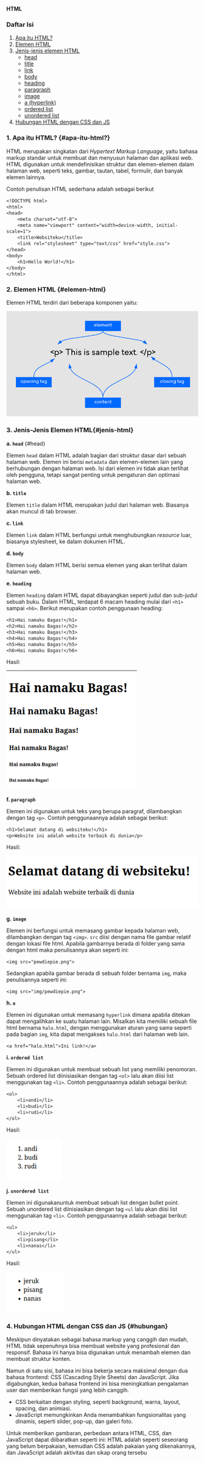 **HTML**


### Daftar Isi

1. [Apa itu HTML?](#apa-itu-html?)
2. [Elemen HTML](#elemen-html)
3. [Jenis-jenis elemen HTML](#jenis-html)
   - [head](#head)
   - [title](#title)
   - [link](#link)
   - [body](#body)
   - [heading](#heading)
   - [paragraph](#paragraph)
   - [image](#image)
   - [a (hyperlink)](#a)
   - [ordered list](#ordered)
   - [unordered list](#unordered)
4. [Hubungan HTML dengan CSS dan JS](#hubungan)

### 1. Apa itu HTML? {#apa-itu-html?}

HTML merupakan singkatan dari *Hypertext Markup Language*, yaitu bahasa markup standar untuk membuat dan menyusun halaman dan aplikasi web. HTML digunakan untuk mendefinisikan struktur dan elemen-elemen dalam halaman web, seperti teks, gambar, tautan, tabel, formulir, dan banyak elemen lainnya.

Contoh penulisan HTML sederhana adalah sebagai berikut

```
<!DOCTYPE html>
<html>
<head>
	<meta charset="utf-8">
	<meta name="viewport" content="width=device-width, initial-scale=1">
	<title>Websiteku</title>
	<link rel="stylesheet" type="text/css" href="style.css">
</head>
<body>
	<h1>Hello World!</h1>
</body>
</html>
```

### 2. Elemen HTML {#elemen-html}

Elemen HTML terdiri dari beberapa komponen yaitu:

![elemen-html](img/html-element-diagram.png)

### 3. Jenis-Jenis Elemen HTML{#jenis-html}

**a. `head`** {#head}

Elemen `head` dalam HTML adalah bagian dari struktur dasar dari sebuah halaman web. Elemen ini berisi `metadata` dan elemen-elemen lain yang berhubungan dengan halaman web. Isi dari elemen ini tidak akan terlihat oleh pengguna, tetapi sangat penting untuk pengaturan dan optimasi halaman web.

**b. `title`**

Elemen `title` dalam HTML merupakan judul dari halaman web. Biasanya akan muncul di tab browser.

**c. `link`**

Elemen `link` dalam HTML berfungsi untuk menghubungkan *resource* luar, biasanya stylesheet, ke dalam dokumen HTML.

**d. `body`**

Elemen `body` dalam HTML berisi semua elemen yang akan terlihat dalam halaman web.

**e. `heading`**

Elemen `heading` dalam HTML dapat dibayangkan seperti judul dan sub-judul sebuah buku. Dalam HTML, terdapat 6 macam heading mulai dari `<h1>` sampai `<h6>`. Berikut merupakan contoh penggunaan heading:
```
<h1>Hai namaku Bagas!</h1>
<h2>Hai namaku Bagas!</h2>
<h3>Hai namaku Bagas!</h3>
<h4>Hai namaku Bagas!</h4>
<h5>Hai namaku Bagas!</h5>
<h6>Hai namaku Bagas!</h6>
```

Hasil:

![elemen-heading](img/heading.png)


**f. `paragraph`**

Elemen ini digunakan untuk teks yang berupa paragraf, dilambangkan dengan tag `<p>`. Contoh penggunaannya adalah sebagai berikut:
```
<h1>Selamat datang di websiteku!</h1>
<p>Website ini adalah website terbaik di dunia</p>

```

Hasil:

![elemen-paragraph](img/paragraph.png)

**g. `image`**

Elemen ini berfungsi untuk memasang gambar kepada halaman web, dilambangkan dengan tag `<img>`. `src` diisi dengan nama file gambar relatif dengan lokasi file html. Apabila gambarnya berada di folder yang sama dengan html maka penulisannya akan seperti ini:

```
<img src="pewdiepie.png">
```

Sedangkan apabila gambar berada di sebuah folder bernama `img`, maka penulisannya seperti ini:

```
<img src="img/pewdiepie.png">
```

**h. `a`**

Elemen ini digunakan untuk memasang `hyperlink` dimana apabila ditekan dapat mengalihkan ke suatu halaman lain. Misalkan kita memiliki sebuah file html bernama `halo.html`, dengan menggunakan aturan yang sama seperti pada bagian `img`, kita dapat mengakses `halo.html` dari halaman web lain.

```
<a href="halo.html">Ini link!</a>
```


**i. `ordered list`**

Elemen ini digunakan untuk membuat sebuah list yang memiliki penomoran. Sebuah ordered list diinisiasikan dengan tag `<ol>` lalu akan diisi list menggunakan tag `<li>`. Contoh penggunaannya adalah sebagai berikut:
```
<ol>
	<li>andi</li>
	<li>budi</li>
	<li>rudi</li>
</ol>
```

Hasil:

![elemen-ol](img/orderedlist.png)

**j. `unordered list`**

Elemen ini digunakanuntuk membuat sebuah list dengan bullet point. Sebuah unordered list diinisiasikan dengan tag `<ul` lalu akan diisi list menggunakan tag `<li>`. Contoh penggunaannya adalah sebagai berikut:
```
<ul>
	<li>jeruk</li>
	<li>pisang</li>
	<li>nanas</li>
</ul>
```

Hasil:

![elemen-ul](img/unorderedlist.png)

### 4. Hubungan HTML dengan CSS dan JS {#hubungan}
Meskipun dinyatakan sebagai bahasa markup yang canggih dan mudah, HTML tidak sepenuhnya bisa membuat website yang profesional dan responsif. Bahasa ini hanya bisa digunakan untuk menambah elemen dan membuat struktur konten.

Namun di satu sisi, bahasa ini bisa bekerja secara maksimal dengan dua bahasa frontend: CSS (Cascading Style Sheets) dan JavaScript. Jika digabungkan, kedua bahasa frontend ini bisa meningkatkan pengalaman user dan memberikan fungsi yang lebih canggih.

- CSS berkaitan dengan styling, seperti background, warna, layout, spacing, dan animiasi.
- JavaScript memungkinkan Anda menambahkan fungsionalitas yang dinamis, seperti slider, pop-up, dan galeri foto.

Untuk memberikan gambaran, perbedaan antara HTML, CSS, dan JavaScript dapat diibaratkan seperti ini: HTML adalah seperti seseorang yang belum berpakaian, kemudian CSS adalah pakaian yang dikenakannya, dan JavaScript adalah aktivitas dan sikap orang tersebu
